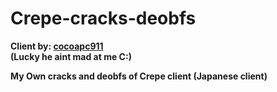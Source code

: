 # Crepe-cracks-deobfs
**Client by: [cocoapc911](https://github.com/cocoapc911) <br /> (Lucky he aint mad at me C:)**

**My Own cracks and deobfs of Crepe client (Japanese client)**
